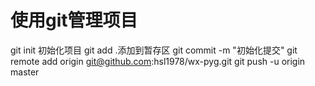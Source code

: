 # 使用git管理项目
git init 初始化项目
git add .添加到暂存区
git commit -m "初始化提交"
git remote add origin git@github.com:hsl1978/wx-pyg.git
git push -u origin master
